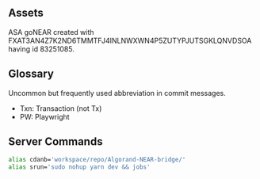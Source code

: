 ## Assets

ASA goNEAR created with FXAT3AN4Z7K2ND6TMMTFJ4INLNWXWN4P5ZUTYPJUTSGKLQNVDSOA having id 83251085.

## Glossary

Uncommon but frequently used abbreviation in commit messages.

- Txn: Transaction (not Tx)
- PW: Playwright

## Server Commands

```bash
alias cdanb='workspace/repo/Algorand-NEAR-bridge/'
alias srun='sudo nohup yarn dev && jobs'
```
